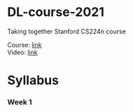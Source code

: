 # DL-course-2021

Taking together Stanford CS224n course

Course: [link](http://web.stanford.edu/class/cs224n/) </br>
Video: [link](https://www.youtube.com/watch?v=8rXD5-xhemo&list=PLoROMvodv4rOhcuXMZkNm7j3fVwBBY42z)


# Syllabus

### Week 1
